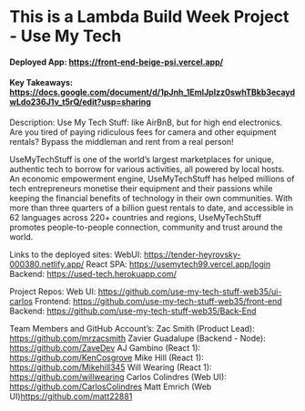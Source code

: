 # This is a Lambda Build Week Project - Use My Tech

#### Deployed App: https://front-end-beige-psi.vercel.app/

#### Key Takeaways: https://docs.google.com/document/d/1pJnh_1EmlJplzz0swhTBkb3ecaydwLdo236J1v_t5rQ/edit?usp=sharing

Description:
Use My Tech Stuff: like AirBnB, but for high end electronics. Are you tired of paying ridiculous fees for camera and other equipment rentals? Bypass the middleman and rent from a real person!

UseMyTechStuff is one of the world’s largest marketplaces for unique, authentic tech to borrow for various activities, all powered by local hosts. An economic empowerment engine, UseMyTechStuff has helped millions of tech entrepreneurs monetise their equipment and their passions while keeping the financial benefits of technology in their own communities. With more than three quarters of a billion guest rentals to date, and accessible in 62 languages across 220+ countries and regions, UseMyTechStuff promotes people-to-people connection, community and trust around the world.

Links to the deployed sites:
WebUI: https://tender-heyrovsky-000380.netlify.app/
React SPA: https://usemytech99.vercel.app/login
Backend: https://used-tech.herokuapp.com/

Project Repos:
Web UI: https://github.com/use-my-tech-stuff-web35/ui-carlos
Frontend: https://github.com/use-my-tech-stuff-web35/front-end
Backend: https://github.com/use-my-tech-stuff-web35/Back-End

Team Members and GitHub Account’s:
Zac Smith (Product Lead): https://github.com/mrzacsmith
Zavier Guadalupe (Backend - Node): https://github.com/ZaveDev
AJ Gambino (React 1): https://github.com/KenCosgrove
Mike Hill (React 1): https://github.com/Mikehill345
Will Wearing (React 1): https://github.com/willwearing
Carlos Colindres (Web UI): https://github.com/CarlosColindres
Matt Emrich (Web UI)https://github.com/matt22881
